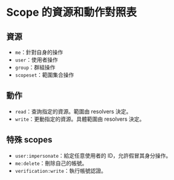 # Scope 的資源和動作對照表

## 資源

- `me`：針對自身的操作
- `user`：使用者操作
- `group`：群組操作
- `scopeset`：範圍集合操作

## 動作

- `read`：查詢指定的資源。範圍由 resolvers 決定。
- `write`：更動指定的資源。具體範圍由 resolvers 決定。

## 特殊 scopes

- `user:impersonate`：給定任意使用者的 ID，允許假冒其身分操作。
- `me:delete`：刪除自己的帳號。
- `verification:write`：執行帳號認證。
